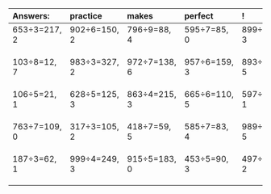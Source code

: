 | Answers: | practice | makes | perfect | ! |
| :--- | :--- | :--- | :--- | :--- |
| 653÷3=217, 2 | 902÷6=150, 2 | 796÷9=88, 4 | 595÷7=85, 0 | 899÷8=112, 3 | 
|   |   |   |   |   | 
|   |   |   |   |   | 
|   |   |   |   |   | 
| 103÷8=12, 7 | 983÷3=327, 2 | 972÷7=138, 6 | 957÷6=159, 3 | 893÷8=111, 5 | 
|   |   |   |   |   | 
|   |   |   |   |   | 
|   |   |   |   |   | 
| 106÷5=21, 1 | 628÷5=125, 3 | 863÷4=215, 3 | 665÷6=110, 5 | 597÷4=149, 1 | 
|   |   |   |   |   | 
|   |   |   |   |   | 
|   |   |   |   |   | 
| 763÷7=109, 0 | 317÷3=105, 2 | 418÷7=59, 5 | 585÷7=83, 4 | 989÷8=123, 5 | 
|   |   |   |   |   | 
|   |   |   |   |   | 
|   |   |   |   |   | 
| 187÷3=62, 1 | 999÷4=249, 3 | 915÷5=183, 0 | 453÷5=90, 3 | 497÷5=99, 2 | 
|   |   |   |   |   | 
|   |   |   |   |   | 
|   |   |   |   |   | 

